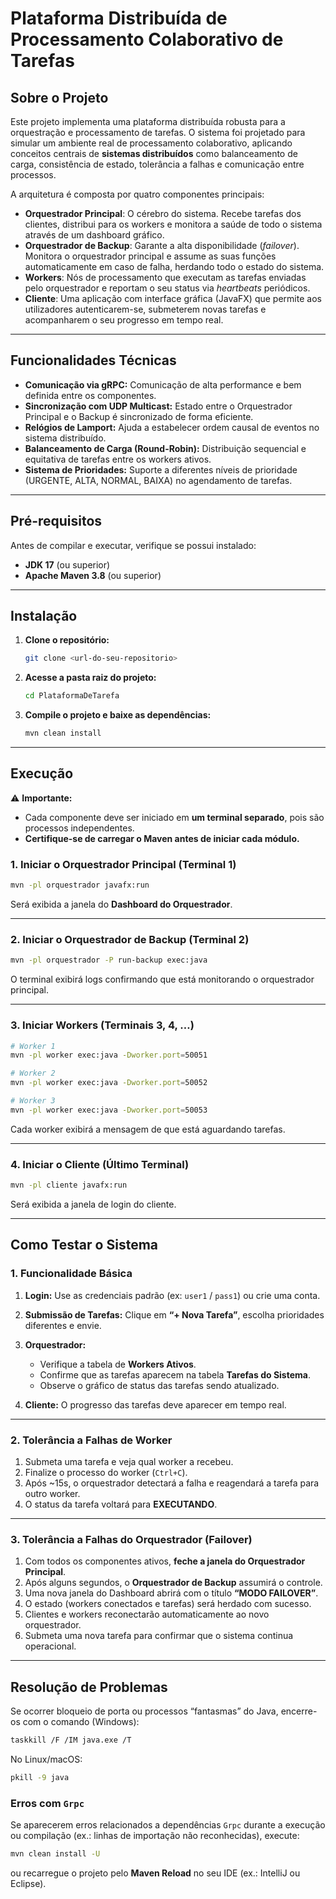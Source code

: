 # Plataforma Distribuída de Processamento Colaborativo de Tarefas

## Sobre o Projeto

Este projeto implementa uma plataforma distribuída robusta para a orquestração e processamento de tarefas.
O sistema foi projetado para simular um ambiente real de processamento colaborativo, aplicando conceitos centrais de **sistemas distribuídos** como balanceamento de carga, consistência de estado, tolerância a falhas e comunicação entre processos.

A arquitetura é composta por quatro componentes principais:

* **Orquestrador Principal**: O cérebro do sistema. Recebe tarefas dos clientes, distribui para os workers e monitora a saúde de todo o sistema através de um dashboard gráfico.
* **Orquestrador de Backup**: Garante a alta disponibilidade (*failover*). Monitora o orquestrador principal e assume as suas funções automaticamente em caso de falha, herdando todo o estado do sistema.
* **Workers**: Nós de processamento que executam as tarefas enviadas pelo orquestrador e reportam o seu status via *heartbeats* periódicos.
* **Cliente**: Uma aplicação com interface gráfica (JavaFX) que permite aos utilizadores autenticarem-se, submeterem novas tarefas e acompanharem o seu progresso em tempo real.

---

## Funcionalidades Técnicas

* **Comunicação via gRPC:** Comunicação de alta performance e bem definida entre os componentes.
* **Sincronização com UDP Multicast:** Estado entre o Orquestrador Principal e o Backup é sincronizado de forma eficiente.
* **Relógios de Lamport:** Ajuda a estabelecer ordem causal de eventos no sistema distribuído.
* **Balanceamento de Carga (Round-Robin):** Distribuição sequencial e equitativa de tarefas entre os workers ativos.
* **Sistema de Prioridades:** Suporte a diferentes níveis de prioridade (URGENTE, ALTA, NORMAL, BAIXA) no agendamento de tarefas.

---

## Pré-requisitos

Antes de compilar e executar, verifique se possui instalado:

* **JDK 17** (ou superior)
* **Apache Maven 3.8** (ou superior)

---

## Instalação

1. **Clone o repositório:**

   ```sh
   git clone <url-do-seu-repositorio>


2. **Acesse a pasta raiz do projeto:**

   ```sh
   cd PlataformaDeTarefa
   ```
3. **Compile o projeto e baixe as dependências:**

   ```sh
   mvn clean install
   ```

---

## Execução

⚠️ **Importante:**

* Cada componente deve ser iniciado em **um terminal separado**, pois são processos independentes.
* **Certifique-se de carregar o Maven antes de iniciar cada módulo.**

### 1. Iniciar o Orquestrador Principal (Terminal 1)

```sh
mvn -pl orquestrador javafx:run
```

Será exibida a janela do **Dashboard do Orquestrador**.

---

### 2. Iniciar o Orquestrador de Backup (Terminal 2)

```sh
mvn -pl orquestrador -P run-backup exec:java
```

O terminal exibirá logs confirmando que está monitorando o orquestrador principal.

---

### 3. Iniciar Workers (Terminais 3, 4, …)

```sh
# Worker 1
mvn -pl worker exec:java -Dworker.port=50051

# Worker 2
mvn -pl worker exec:java -Dworker.port=50052

# Worker 3
mvn -pl worker exec:java -Dworker.port=50053
```

Cada worker exibirá a mensagem de que está aguardando tarefas.

---

### 4. Iniciar o Cliente (Último Terminal)

```sh
mvn -pl cliente javafx:run
```

Será exibida a janela de login do cliente.

---

## Como Testar o Sistema

### 1. Funcionalidade Básica

1. **Login:** Use as credenciais padrão (ex: `user1` / `pass1`) ou crie uma conta.
2. **Submissão de Tarefas:** Clique em **“+ Nova Tarefa”**, escolha prioridades diferentes e envie.
3. **Orquestrador:**

   * Verifique a tabela de **Workers Ativos**.
   * Confirme que as tarefas aparecem na tabela **Tarefas do Sistema**.
   * Observe o gráfico de status das tarefas sendo atualizado.
4. **Cliente:** O progresso das tarefas deve aparecer em tempo real.

---

### 2. Tolerância a Falhas de Worker

1. Submeta uma tarefa e veja qual worker a recebeu.
2. Finalize o processo do worker (`Ctrl+C`).
3. Após ~15s, o orquestrador detectará a falha e reagendará a tarefa para outro worker.
4. O status da tarefa voltará para **EXECUTANDO**.

---

### 3. Tolerância a Falhas do Orquestrador (Failover)

1. Com todos os componentes ativos, **feche a janela do Orquestrador Principal**.
2. Após alguns segundos, o **Orquestrador de Backup** assumirá o controle.
3. Uma nova janela do Dashboard abrirá com o título **“MODO FAILOVER”**.
4. O estado (workers conectados e tarefas) será herdado com sucesso.
5. Clientes e workers reconectarão automaticamente ao novo orquestrador.
6. Submeta uma nova tarefa para confirmar que o sistema continua operacional.

---

## Resolução de Problemas

Se ocorrer bloqueio de porta ou processos “fantasmas” do Java, encerre-os com o comando (Windows):

```sh
taskkill /F /IM java.exe /T
```

No Linux/macOS:

```sh
pkill -9 java
```

### Erros com `Grpc`

Se aparecerem erros relacionados a dependências `Grpc` durante a execução ou compilação (ex.: linhas de importação não reconhecidas), execute:

```sh
mvn clean install -U
```

ou recarregue o projeto pelo **Maven Reload** no seu IDE (ex.: IntelliJ ou Eclipse).

```


